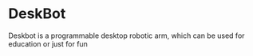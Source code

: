 # DeskBot
Deskbot is a programmable desktop robotic arm, which can be used for education or just for fun
